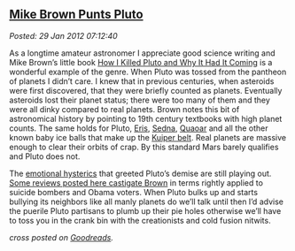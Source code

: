[Mike Brown Punts
Pluto](http://bakerjd99.wordpress.com/2012/01/29/mike-brown-punts-pluto/)
-------------------------------------------------------------------------------------------

*Posted: 29 Jan 2012 07:12:40*

As a longtime amateur astronomer I appreciate good science writing and
Mike Brown’s little book [How I Killed Pluto and Why It Had It
Coming](http://www.amazon.com/How-Killed-Pluto-Why-Coming/dp/0385531087)
is a wonderful example of the genre. When Pluto was tossed from the
pantheon of planets I didn’t care. I knew that in previous centuries,
when asteroids were first discovered, that they were briefly counted as
planets. Eventually asteroids lost their planet status; there were too
many of them and they were all dinky compared to real planets. Brown
notes this bit of astronomical history by pointing to 19th century
textbooks with high planet counts. The same holds for Pluto,
[Eris](http://www.astronomytoday.com/astronomy/eris.html),
[Sedna,](http://www.nasa.gov/vision/universe/solarsystem/planet\_like\_body.html)
[Quaoar](http://news.nationalgeographic.com/news/2002/10/1003\_021007\_quaoar.html)
and all the other known baby ice balls that make up the [Kuiper
belt](http://solarsystem.nasa.gov/planets/profile.cfm?Object=KBOs\&Display=OverviewLong).
Real planets are massive enough to clear their orbits of crap. By this
standard Mars barely qualifies and Pluto does not.

The [emotional hysterics](http://www.youtube.com/watch?v=eNaNxo9jFHE)
that greeted Pluto’s demise are still playing out. [Some reviews posted
here castigate Brown](http://www.goodreads.com/review/show/257414013) in
terms rightly applied to suicide bombers and Obama voters. When Pluto
bulks up and starts bullying its neighbors like all manly planets do
we’ll talk until then I’d advise the puerile Pluto partisans to plumb up
their pie holes otherwise we’ll have to toss you in the crank bin with
the creationists and cold fusion nitwits.

*cross posted on
[Goodreads](http://www.goodreads.com/review/show/269216864).*
